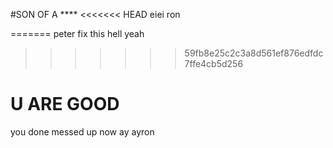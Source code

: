 #SON OF A ****
<<<<<<< HEAD
eiei ron

=======
peter fix this
hell yeah
>>>>>>> 59fb8e25c2c3a8d561ef876edfdc7ffe4cb5d256
# U ARE GOOD
you done messed up now ay ayron
